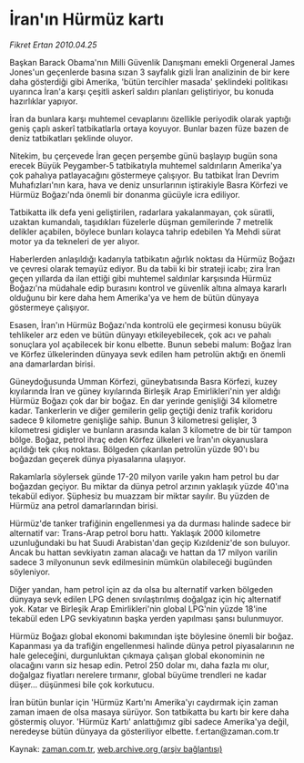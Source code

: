 # İran'ın Hürmüz kartı

*Fikret Ertan 2010.04.25*

<tr><td class="metin" colspan="2" style="padding-top: 20px; padding-left: 5px; ">Başkan Barack Obama'nın Milli Güvenlik Danışmanı emekli Orgeneral James Jones'un geçenlerde basına sızan 3 sayfalık gizli İran analizinin de bir kere daha gösterdiği gibi Amerika, 'bütün tercihler masada' şeklindeki politikası uyarınca İran'a karşı çeşitli askerî saldırı planları geliştiriyor, bu konuda hazırlıklar yapıyor.</td></tr><tr><td class="metin" colspan="2" style="padding-top: 20px; padding-left: 5px; "><p>İran da bunlara karşı muhtemel cevaplarını özellikle periyodik olarak yaptığı geniş çaplı askerî tatbikatlarla ortaya koyuyor. Bunlar bazen füze bazen de deniz tatbikatları şeklinde oluyor.
<p>Nitekim, bu çerçevede İran geçen perşembe günü başlayıp bugün sona erecek Büyük Peygamber-5 tatbikatıyla muhtemel saldırıların Amerika'ya çok pahalıya patlayacağını göstermeye çalışıyor. Bu tatbikat İran Devrim Muhafızları'nın kara, hava ve deniz unsurlarının iştirakiyle Basra Körfezi ve Hürmüz Boğazı'nda önemli bir donanma gücüyle icra ediliyor.
<p>Tatbikatta ilk defa yeni geliştirilen, radarlara yakalanmayan, çok süratli, uzaktan kumandalı, taşıdıkları füzelerle düşman gemilerinde 7 metrelik delikler açabilen, böylece bunları kolayca tahrip edebilen Ya Mehdi sürat motor ya da tekneleri de yer alıyor.
<p>Haberlerden anlaşıldığı kadarıyla tatbikatın ağırlık noktası da Hürmüz Boğazı ve çevresi olarak temayüz ediyor. Bu da tabii ki bir strateji icabı; zira İran geçen yıllarda da ilan ettiği gibi muhtemel saldırılar karşısında Hürmüz Boğazı'na müdahale edip burasını kontrol ve güvenlik altına almaya kararlı olduğunu bir kere daha hem Amerika'ya ve hem de bütün dünyaya göstermeye çalışıyor.
<p>Esasen, İran'ın Hürmüz Boğazı'nda kontrolü ele geçirmesi konusu büyük tehlikeler arz eden ve bütün dünyayı etkileyebilecek, çok acı ve pahalı sonuçlara yol açabilecek bir konu elbette. Bunun sebebi malum: Boğaz İran ve Körfez ülkelerinden dünyaya sevk edilen ham petrolün aktığı en önemli ana damarlardan birisi.
<p>Güneydoğusunda Umman Körfezi, güneybatısında Basra Körfezi, kuzey kıyılarında İran ve güney kıyılarında Birleşik Arap Emirlikleri'nin yer aldığı Hürmüz Boğazı çok dar bir boğaz. En dar yerinde genişliği 34 kilometre kadar. Tankerlerin ve diğer gemilerin gelip geçtiği deniz trafik koridoru sadece 9 kilometre genişliğe sahip. Bunun 3 kilometresi gelişler, 3 kilometresi gidişler ve bunların arasında kalan 3 kilometre de bir tür tampon bölge. Boğaz, petrol ihraç eden Körfez ülkeleri ve İran'ın okyanuslara açıldığı tek çıkış noktası. Bölgeden çıkarılan petrolün yüzde 90'ı bu boğazdan geçerek dünya piyasalarına ulaşıyor.
<p>Rakamlarla söylersek günde 17-20 milyon varile yakın ham petrol bu dar boğazdan geçiyor. Bu miktar da dünya petrol arzının yaklaşık yüzde 40'ına tekabül ediyor. Şüphesiz bu muazzam bir miktar sayılır. Bu yüzden de Hürmüz ana petrol damarlarından birisi.
<p>Hürmüz'de tanker trafiğinin engellenmesi ya da durması halinde sadece bir alternatif var: Trans-Arap petrol boru hattı. Yaklaşık 2000 kilometre uzunluğundaki bu hat Suudi Arabistan'dan geçip Kızıldeniz'de son buluyor. Ancak bu hattan sevkiyatın zaman alacağı ve hattan da 17 milyon varilin sadece 3 milyonunun sevk edilmesinin mümkün olabileceği bugünden söyleniyor.
<p>Diğer yandan, ham petrol için az da olsa bu alternatif varken bölgeden dünyaya sevk edilen LPG denen sıvılaştırılmış doğalgaz için hiç alternatif yok. Katar ve Birleşik Arap Emirlikleri'nin global LPG'nin yüzde 18'ine tekabül eden LPG sevkiyatının başka yerden yapılması şansı bulunmuyor.
<p>Hürmüz Boğazı global ekonomi bakımından işte böylesine önemli bir boğaz. Kapanması ya da trafiğin engellenmesi halinde dünya petrol piyasalarının ne hale geleceğini, durgunluktan çıkmaya çalışan global ekonominin ne olacağını varın siz hesap edin. Petrol 250 dolar mı, daha fazla mı olur, doğalgaz fiyatları nerelere tırmanır, global büyüme trendleri ne kadar düşer... düşünmesi bile çok korkutucu.
<p>İran bütün bunlar için 'Hürmüz Kartı'nı Amerika'yı caydırmak için zaman zaman imaen de olsa masaya sürüyor. Son tatbikatta bu kartı bir kere daha göstermiş oluyor. 'Hürmüz Kartı' anlattığımız gibi sadece Amerika'ya değil, neredeyse bütün dünyaya da gösteriliyor elbette. f.ertan@zaman.com.tr<br/></p></p></p></p></p></p></p></p></p></p></p></td></tr>

Kaynak: [zaman.com.tr](http://zaman.com.tr/yazar.do?yazino=976867), [web.archive.org (arşiv bağlantısı)](http://web.archive.org/web/20100426213928/http://www.zaman.com.tr:80/yazar.do?yazino=976867)
